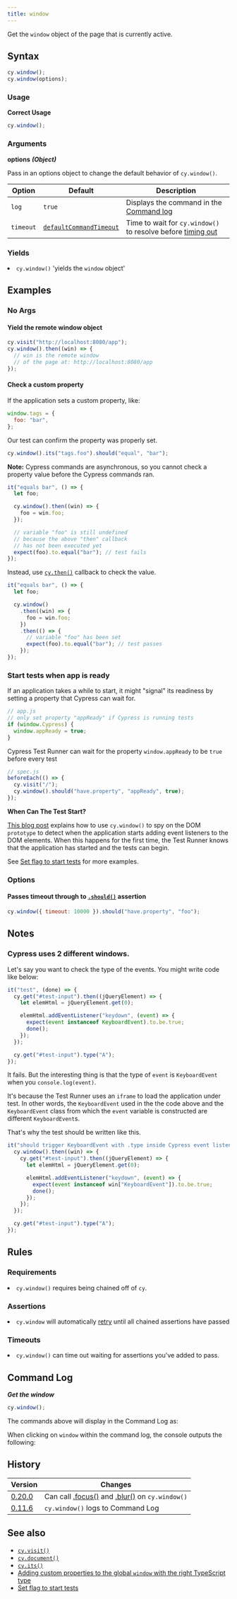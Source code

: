 ```yaml
---
title: window
---
```


Get the `window` object of the page that is currently active.

## Syntax

```javascript
cy.window();
cy.window(options);
```

### Usage

**<Icon name="check-circle" color="green"></Icon> Correct Usage**

```javascript
cy.window();
```

### Arguments

**<Icon name="angle-right"></Icon> options** **_(Object)_**

Pass in an options object to change the default behavior of `cy.window()`.

| Option    | Default                                                              | Description                                                                              |
| --------- | -------------------------------------------------------------------- | ---------------------------------------------------------------------------------------- |
| `log`     | `true`                                                               | Displays the command in the [Command log](/guides/core-concepts/test-runner#Command-Log) |
| `timeout` | [`defaultCommandTimeout`](/guides/references/configuration#Timeouts) | Time to wait for `cy.window()` to resolve before [timing out](#Timeouts)                 |

### Yields [<Icon name="question-circle"/>](introduction-to-cypress#Subject-Management)

<List><li>`cy.window()` 'yields the `window` object' </li></List>

## Examples

### No Args

#### Yield the remote window object

```javascript
cy.visit("http://localhost:8080/app");
cy.window().then((win) => {
  // win is the remote window
  // of the page at: http://localhost:8080/app
});
```

#### Check a custom property

If the application sets a custom property, like:

```javascript
window.tags = {
  foo: "bar",
};
```

Our test can confirm the property was properly set.

```javascript
cy.window().its("tags.foo").should("equal", "bar");
```

**Note:** Cypress commands are asynchronous, so you cannot check a property value before the Cypress commands ran.

```javascript
it("equals bar", () => {
  let foo;

  cy.window().then((win) => {
    foo = win.foo;
  });

  // variable "foo" is still undefined
  // because the above "then" callback
  // has not been executed yet
  expect(foo).to.equal("bar"); // test fails
});
```

Instead, use [`cy.then()`](/api/commands/then) callback to check the value.

```javascript
it("equals bar", () => {
  let foo;

  cy.window()
    .then((win) => {
      foo = win.foo;
    })
    .then(() => {
      // variable "foo" has been set
      expect(foo).to.equal("bar"); // test passes
    });
});
```

### Start tests when app is ready

If an application takes a while to start, it might "signal" its readiness by setting a property that Cypress can wait for.

```javascript
// app.js
// only set property "appReady" if Cypress is running tests
if (window.Cypress) {
  window.appReady = true;
}
```

Cypress Test Runner can wait for the property `window.appReady` to be `true` before every test

```javascript
// spec.js
beforeEach(() => {
  cy.visit("/");
  cy.window().should("have.property", "appReady", true);
});
```

<Alert type="info">

<strong class="alert-header">When Can The Test Start?</strong>

[This blog post](https://www.cypress.io/blog/2018/02/05/when-can-the-test-start/) explains how to use `cy.window()` to spy on the DOM `prototype` to detect when the application starts adding event listeners to the DOM elements. When this happens for the first time, the Test Runner knows that the application has started and the tests can begin.

See [Set flag to start tests](https://glebbahmutov.com/blog/set-flag-to-start-tests/) for more examples.

</Alert>

### Options

#### Passes timeout through to [`.should()`](/api/commands/should) assertion

```javascript
cy.window({ timeout: 10000 }).should("have.property", "foo");
```

## Notes

### Cypress uses 2 different windows.

Let's say you want to check the type of the events. You might write code like below:

```js
it("test", (done) => {
  cy.get("#test-input").then((jQueryElement) => {
    let elemHtml = jQueryElement.get(0);

    elemHtml.addEventListener("keydown", (event) => {
      expect(event instanceof KeyboardEvent).to.be.true;
      done();
    });
  });

  cy.get("#test-input").type("A");
});
```

It fails. But the interesting thing is that the type of `event` is `KeyboardEvent` when you `console.log(event)`.

It's because the Test Runner uses an `iframe` to load the application under test. In other words, the `KeyboardEvent` used in the the code above and the `KeyboardEvent` class from which the `event` variable is constructed are different `KeyboardEvent`s.

That's why the test should be written like this.

```js
it("should trigger KeyboardEvent with .type inside Cypress event listener", (done) => {
  cy.window().then((win) => {
    cy.get("#test-input").then((jQueryElement) => {
      let elemHtml = jQueryElement.get(0);

      elemHtml.addEventListener("keydown", (event) => {
        expect(event instanceof win["KeyboardEvent"]).to.be.true;
        done();
      });
    });
  });

  cy.get("#test-input").type("A");
});
```

## Rules

### Requirements [<Icon name="question-circle"/>](introduction-to-cypress#Chains-of-Commands)

<List><li>`cy.window()` requires being chained off of `cy`.</li></List>

### Assertions [<Icon name="question-circle"/>](introduction-to-cypress#Assertions)

<List><li>`cy.window` will automatically [retry](/guides/core-concepts/retry-ability) until all chained assertions have passed</li></List>

### Timeouts [<Icon name="question-circle"/>](introduction-to-cypress#Timeouts)

<List><li>`cy.window()` can time out waiting for assertions you've added to pass.</li></List>

## Command Log

**_Get the window_**

```javascript
cy.window();
```

The commands above will display in the Command Log as:

<DocsImage src="/img/api/window/window-command-log-for-cypress-tests.png" alt="Command Log window" ></DocsImage>

When clicking on `window` within the command log, the console outputs the following:

<DocsImage src="/img/api/window/console-shows-the-applications-window-object-being-tested.png" alt="Console Log window" ></DocsImage>

## History

| Version                                       | Changes                                                                                     |
| --------------------------------------------- | ------------------------------------------------------------------------------------------- |
| [0.20.0](/guides/references/changelog#0-20-0) | Can call [.focus()](/api/commands/focus) and [.blur()](/api/commands/blur) on `cy.window()` |
| [0.11.6](/guides/references/changelog#0-11-6) | `cy.window()` logs to Command Log                                                           |

## See also

- [`cy.visit()`](/api/commands/visit)
- [`cy.document()`](/api/commands/document)
- [`cy.its()`](/api/commands/its)
- [Adding custom properties to the global `window` with the right TypeScript type](https://github.com/bahmutov/test-todomvc-using-app-actions#intellisense)
- [Set flag to start tests](https://glebbahmutov.com/blog/set-flag-to-start-tests/)
